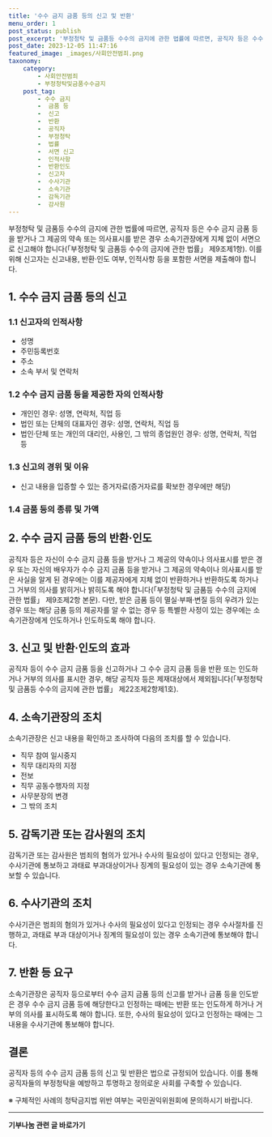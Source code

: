 ```yaml
---
title: '수수 금지 금품 등의 신고 및 반환'
menu_order: 1
post_status: publish
post_excerpt: '부정청탁 및 금품등 수수의 금지에 관한 법률에 따르면, 공직자 등은 수수 금지 금품 등을 받거나 그 제공의 약속 또는 의사표시를 받은 경우 소속기관장에게 지체 없이 서면으로 신고해야 합니다  부정청탁 및 금품등 수수의 금지에 관한 법률  제9조제1항 . 이를 위해 신고자는 신고내용, 반환 인도 여부, 인적사항 등을 포함한 서면을 제출해야 합니다.'
post_date: 2023-12-05 11:47:16
featured_image: _images/사회안전범죄.png
taxonomy:
    category:
        - 사회안전범죄
        - 부정청탁및금품수수금지
    post_tag:
        - 수수 금지
        -  금품 등
        -  신고
        -  반환
        -  공직자
        -  부정청탁
        -  법률
        -  서면 신고
        -  인적사항
        -  반환인도
        -  신고자
        -  수사기관
        -  소속기관
        -  감독기관
        -  감사원
---
```



부정청탁 및 금품등 수수의 금지에 관한 법률에 따르면, 공직자 등은 수수 금지 금품 등을 받거나 그 제공의 약속 또는 의사표시를 받은 경우 소속기관장에게 지체 없이 서면으로 신고해야 합니다(「부정청탁 및 금품등 수수의 금지에 관한 법률」 제9조제1항). 이를 위해 신고자는 신고내용, 반환·인도 여부, 인적사항 등을 포함한 서면을 제출해야 합니다.

## 1. 수수 금지 금품 등의 신고

### 1.1 신고자의 인적사항
- 성명
- 주민등록번호
- 주소
- 소속 부서 및 연락처

### 1.2 수수 금지 금품 등을 제공한 자의 인적사항
- 개인인 경우: 성명, 연락처, 직업 등
- 법인 또는 단체의 대표자인 경우: 성명, 연락처, 직업 등
- 법인·단체 또는 개인의 대리인, 사용인, 그 밖의 종업원인 경우: 성명, 연락처, 직업 등

### 1.3 신고의 경위 및 이유
- 신고 내용을 입증할 수 있는 증거자료(증거자료를 확보한 경우에만 해당)

### 1.4 금품 등의 종류 및 가액

## 2. 수수 금지 금품 등의 반환·인도

공직자 등은 자신이 수수 금지 금품 등을 받거나 그 제공의 약속이나 의사표시를 받은 경우 또는 자신의 배우자가 수수 금지 금품 등을 받거나 그 제공의 약속이나 의사표시를 받은 사실을 알게 된 경우에는 이를 제공자에게 지체 없이 반환하거나 반환하도록 하거나 그 거부의 의사를 밝히거나 밝히도록 해야 합니다(「부정청탁 및 금품등 수수의 금지에 관한 법률」 제9조제2항 본문). 다만, 받은 금품 등이 멸실·부패·변질 등의 우려가 있는 경우 또는 해당 금품 등의 제공자를 알 수 없는 경우 등 특별한 사정이 있는 경우에는 소속기관장에게 인도하거나 인도하도록 해야 합니다.

## 3. 신고 및 반환·인도의 효과

공직자 등이 수수 금지 금품 등을 신고하거나 그 수수 금지 금품 등을 반환 또는 인도하거나 거부의 의사를 표시한 경우, 해당 공직자 등은 제재대상에서 제외됩니다(「부정청탁 및 금품등 수수의 금지에 관한 법률」 제22조제2항제1호).

## 4. 소속기관장의 조치

소속기관장은 신고 내용을 확인하고 조사하여 다음의 조치를 할 수 있습니다.
- 직무 참여 일시중지
- 직무 대리자의 지정
- 전보
- 직무 공동수행자의 지정
- 사무분장의 변경
- 그 밖의 조치

## 5. 감독기관 또는 감사원의 조치

감독기관 또는 감사원은 범죄의 혐의가 있거나 수사의 필요성이 있다고 인정되는 경우, 수사기관에 통보하고 과태료 부과대상이거나 징계의 필요성이 있는 경우 소속기관에 통보할 수 있습니다.

## 6. 수사기관의 조치

수사기관은 범죄의 혐의가 있거나 수사의 필요성이 있다고 인정되는 경우 수사절차를 진행하고, 과태료 부과 대상이거나 징계의 필요성이 있는 경우 소속기관에 통보해야 합니다.

## 7. 반환 등 요구

소속기관장은 공직자 등으로부터 수수 금지 금품 등의 신고를 받거나 금품 등을 인도받은 경우 수수 금지 금품 등에 해당한다고 인정하는 때에는 반환 또는 인도하게 하거나 거부의 의사를 표시하도록 해야 합니다. 또한, 수사의 필요성이 있다고 인정하는 때에는 그 내용을 수사기관에 통보해야 합니다.

## 결론

공직자 등의 수수 금지 금품 등의 신고 및 반환은 법으로 규정되어 있습니다. 이를 통해 공직자들의 부정청탁을 예방하고 투명하고 정의로운 사회를 구축할 수 있습니다.

※ 구체적인 사례의 청탁금지법 위반 여부는 국민권익위원회에 문의하시기 바랍니다.


<!-- wp:separator -->
<hr class="wp-block-separator has-alpha-channel-opacity"/>
<!-- /wp:separator -->

<!-- wp:group {"backgroundColor":"base","layout":{"type":"constrained"}} -->
<div class="wp-block-group has-base-background-color has-background"><!-- wp:paragraph {"align":"center","fontSize":"medium"} -->
<p class="has-text-align-center has-large-font-size"><strong>기부나눔 관련 글 바로가기</strong></p>
<!-- /wp:paragraph -->


<!-- wp:latest-posts
{"categories":[{"id":15165,"count":19,"description":"","link":"https://uknowlaw.com/category/%ea%b8%b0%eb%b6%80%eb%82%98%eb%88%94/","name":"기부나눔","slug":"기부나눔","taxonomy":"category","parent":0,"meta":[],"_links":{"self":[{"href":"https://uknowlaw.com/wp-json/wp/v2/categories/15165"}],"collection":[{"href":"https://uknowlaw.com/wp-json/wp/v2/categories"}],"about":[{"href":"https://uknowlaw.com/wp-json/wp/v2/taxonomies/category"}],"wp:post_type":[{"href":"https://uknowlaw.com/wp-json/wp/v2/posts?categories=15165"}],"curies":[{"name":"wp","href":"https://api.w.org/{rel}","templated":true}]}}],"postsToShow":100,"excerptLength":28,"postLayout":"grid","columns":2,"featuredImageAlign":"left","featuredImageSizeSlug":"large","fontSize":"small"} /--></div>
<!-- /wp:group -->